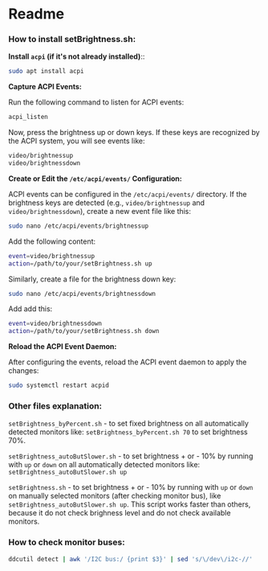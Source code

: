 # Readme

### How to install setBrightness.sh:

**Install `acpi` (if it's not already installed)**::

```bash
sudo apt install acpi
```

**Capture ACPI Events:**

Run the following command to listen for ACPI events:

```bash
acpi_listen
```

Now, press the brightness up or down keys. If these keys are recognized by the ACPI system, you will see events like:

```bash
video/brightnessup
video/brightnessdown
```

**Create or Edit the `/etc/acpi/events/` Configuration:**

ACPI events can be configured in the `/etc/acpi/events/` directory. If the brightness keys are detected (e.g., `video/brightnessup` and `video/brightnessdown`), create a new event file like this:

```bash
sudo nano /etc/acpi/events/brightnessup
```

Add the following content:

```bash
event=video/brightnessup
action=/path/to/your/setBrightness.sh up
```

Similarly, create a file for the brightness down key:

```bash
sudo nano /etc/acpi/events/brightnessdown
```

Add add this:

```bash
event=video/brightnessdown
action=/path/to/your/setBrightness.sh down
```

**Reload the ACPI Event Daemon:**

After configuring the events, reload the ACPI event daemon to apply the changes:

```bash
sudo systemctl restart acpid
```

### Other files explanation:

`setBrightness_byPercent.sh` - to set fixed brightness on all automatically detected monitors like: `setBrightness_byPercent.sh 70` to set brightness 70%.

`setBrightness_autoButSlower.sh` - to set brightness + or - 10% by running with `up` or `down` on all automatically detected monitors like: `setBrightness_autoButSlower.sh up`

`setBrightness.sh` - to set brightness + or - 10% by running with `up` or `down` on manually selected monitors (after checking monitor bus), like `setBrightness_autoButSlower.sh up`. This script works faster than others, because it do not check brighness level and do not check available monitors.

### How to check monitor buses:

```bash
ddcutil detect | awk '/I2C bus:/ {print $3}' | sed 's/\/dev\/i2c-//'
```
